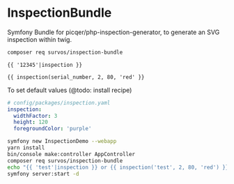 # InspectionBundle

Symfony Bundle for picqer/php-inspection-generator, to generate an SVG inspection within twig.

```bash
composer req survos/inspection-bundle
```

```twig
{{ '12345'|inspection }}

{{ inspection(serial_number, 2, 80, 'red' }}

```

To set default values (@todo: install recipe)
```yaml
# config/packages/inspection.yaml
inspection:
  widthFactor: 3
  height: 120
  foregroundColor: 'purple'
```

```bash
symfony new InspectionDemo --webapp
yarn install 
bin/console make:controller AppController
composer req survos/inspection-bundle
echo "{{ 'test'|inspection }} or {{ inspection('test', 2, 80, 'red') }} " >> templates/app/index.html.twig
symfony server:start -d

```
